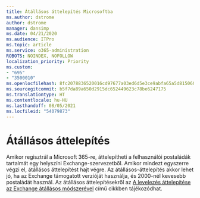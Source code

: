 ```yaml
---
title: Átállásos áttelepítés Microsoftba
ms.author: dstrome
author: dstrome
manager: dansimp
ms.date: 04/21/2020
ms.audience: ITPro
ms.topic: article
ms.service: o365-administration
ROBOTS: NOINDEX, NOFOLLOW
localization_priority: Priority
ms.custom:
- "695"
- "3500010"
ms.openlocfilehash: 8fc2078836520016cd97677a03ed6d5e3ce9abfa65a5d815060630c222e1d3d8
ms.sourcegitcommit: b5f7da89a650d2915dc652449623c78be6247175
ms.translationtype: HT
ms.contentlocale: hu-HU
ms.lasthandoff: 08/05/2021
ms.locfileid: "54079873"
---
```

# <a name="cutover-migrations"></a>Átállásos áttelepítés

Amikor regisztrál a Microsoft 365-re, áttelepítheti a felhasználói postaládák tartalmát egy helyszíni Exchange-szervezetből. Amikor mindezt egyszerre végzi el, átállásos áttelepítést hajt végre. Az átállásos-áttelepítés akkor lehet jó, ha az Exchange támogatott verzióját használja, és 2000-nél kevesebb postaládát használ. Az átállásos áttelepítésekről az [A levelezés áttelepítése az Exchange átállásos módszerével](https://docs.microsoft.com/Exchange/mailbox-migration/cutover-migration-to-office-365) című cikkben tájékozódhat.
  